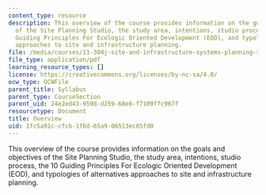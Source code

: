```yaml
---
content_type: resource
description: This overview of the course provides information on the goals and objectives
  of the Site Planning Studio, the study area, intentions, studio process, the 10
  Guiding Principles For Ecologic Oriented Development (EOD), and typologies of alternatives
  approaches to site and infrastructure planning.
file: /media/courses/11-304j-site-and-infrastructure-systems-planning-spring-2009/1fc5a91ccfcb1f6d65a906513ec85fd0_MIT11_304js09_handout.pdf
file_type: application/pdf
learning_resource_types: []
license: https://creativecommons.org/licenses/by-nc-sa/4.0/
ocw_type: OCWFile
parent_title: Syllabus
parent_type: CourseSection
parent_uid: 24e2ed43-959d-d259-68e8-f7109ffc967f
resourcetype: Document
title: Overview
uid: 1fc5a91c-cfcb-1f6d-65a9-06513ec85fd0
---
```

This overview of the course provides information on the goals and objectives of the Site Planning Studio, the study area, intentions, studio process, the 10 Guiding Principles For Ecologic Oriented Development (EOD), and typologies of alternatives approaches to site and infrastructure planning.